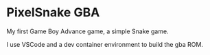 # PixelSnake GBA

My first Game Boy Advance game, a simple Snake game.

I use VSCode and a dev container environment to build the gba ROM.